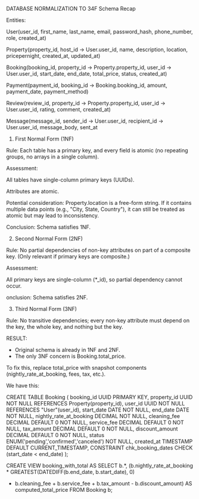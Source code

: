 DATABASE NORMALIZATION TO 34F
Schema Recap

Entities:

User(user_id, first_name, last_name, email, password_hash, phone_number, role, created_at)

Property(property_id, host_id → User.user_id, name, description, location, pricepernight, created_at, updated_at)

Booking(booking_id, property_id → Property.property_id, user_id → User.user_id, start_date, end_date, total_price, status, created_at)

Payment(payment_id, booking_id → Booking.booking_id, amount, payment_date, payment_method)

Review(review_id, property_id → Property.property_id, user_id → User.user_id, rating, comment, created_at)

Message(message_id, sender_id → User.user_id, recipient_id → User.user_id, message_body, sent_at


1) First Normal Form (1NF)

Rule: Each table has a primary key, and every field is atomic (no repeating groups, no arrays in a single column).

Assessment:

All tables have single-column primary keys (UUIDs).

Attributes are atomic.

Potential consideration: Property.location is a free-form string. If it contains multiple data points (e.g., "City, State, Country"), it can still be treated as atomic but may lead to inconsistency.

Conclusion: Schema satisfies 1NF.

2) Second Normal Form (2NF)

Rule: No partial dependencies of non-key attributes on part of a composite key. (Only relevant if primary keys are composite.)

Assessment:

All primary keys are single-column (*_id), so partial dependency cannot occur.

onclusion: Schema satisfies 2NF.

3) Third Normal Form (3NF)

Rule: No transitive dependencies; every non-key attribute must depend on the key, the whole key, and nothing but the key.

RESULT:
* Original schema is already in 1NF and 2NF.
* The only 3NF concern is Booking.total_price.

To fix this, replace total_price with snapshot components (nightly_rate_at_booking, fees, tax, etc.).

We have this:

CREATE TABLE Booking (
 booking_id UUID PRIMARY KEY,
 property_id UUID NOT NULL REFERENCES Property(property_id),
 user_id UUID NOT NULL REFERENCES "User"(user_id),
 start_date DATE NOT NULL,
 end_date DATE NOT NULL,
 nightly_rate_at_booking DECIMAL NOT NULL,
 cleaning_fee DECIMAL DEFAULT 0 NOT NULL,
 service_fee DECIMAL DEFAULT 0 NOT NULL,
 tax_amount DECIMAL DEFAULT 0 NOT NULL,
 discount_amount DECIMAL DEFAULT 0 NOT NULL,
 status ENUM('pending','confirmed','canceled') NOT NULL,
 created_at TIMESTAMP DEFAULT CURRENT_TIMESTAMP,
 CONSTRAINT chk_booking_dates CHECK (start_date < end_date)
 );


 CREATE VIEW booking_with_total AS
 SELECT
 b.*,
 (b.nightly_rate_at_booking * GREATEST(DATEDIFF(b.end_date, b.start_date), 0)
 + b.cleaning_fee + b.service_fee + b.tax_amount - b.discount_amount) AS computed_total_price
 FROM Booking b;
